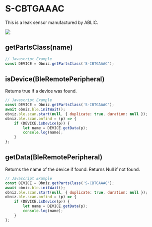 # S-CBTGAAAC

This is a leak sensor manufactured by ABLIC.

![](image.jpg)


## getPartsClass(name)

```javascript
// Javascript Example
const DEVICE = Obniz.getPartsClass('S-CBTGAAAC');
```

## isDevice(BleRemotePeripheral)

Returns true if a device was found.

```javascript
// Javascript Example
const DEVICE = Obniz.getPartsClass('S-CBTGAAAC');
await obniz.ble.initWait();
obniz.ble.scan.start(null, { duplicate: true, duration: null });
obniz.ble.scan.onfind = (p) => {
    if (DEVICE.isDevice(p)) {
        let name = DEVICE.getData(p);
        console.log(name);
    }
};
```

## getData(BleRemotePeripheral)

Returns the name of the device if found. Returns Null if not found.

```javascript
// Javascript Example
const DEVICE = Obniz.getPartsClass('S-CBTGAAAC');
await obniz.ble.initWait();
obniz.ble.scan.start(null, { duplicate: true, duration: null });
obniz.ble.scan.onfind = (p) => {
    if (DEVICE.isDevice(p)) {
        let name = DEVICE.getData(p);
        console.log(name);
    }
};
```
